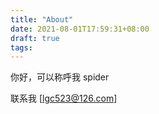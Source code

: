 ```yaml
---
title: "About"
date: 2021-08-01T17:59:31+08:00
draft: true
tags:
---
```


你好，可以称呼我 spider

联系我 [lgc523@126.com]
